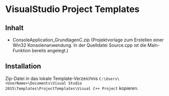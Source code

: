 # VisualStudio Project Templates

## Inhalt

* ConsoleApplication_GrundlagenC.zip (Projektvorlage zum Erstellen einer Win32 Konsolenanwendung. In der Quelldatei Source.cpp ist die Main-Funktion bereits angelegt.)


## Installation
Zip-Datei in das lokale Template-Verzeichnis `C:\Users\<UserName>\Documents\Visual Studio 2015\Templates\ProjectTemplates\Visual C++ Project` kopieren.
